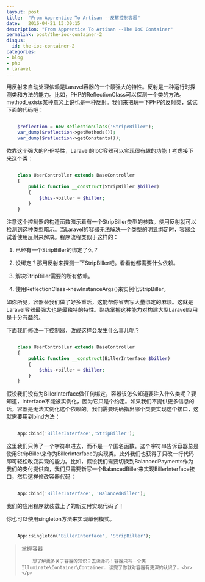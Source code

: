 ```yaml
---
layout: post
title:  "From Apprentice To Artisan --反转控制容器"
date:   2016-04-21 13:30:15
description: "From Apprentice To Artisan --The IoC Container"
permalink: post/the-ioc-container-2
disqus:
  id: the-ioc-container-2
categories:
- blog
- php
- laravel
---
```


用反射来自动处理依赖是Laravel容器的一个最强大的特性。反射是一种运行时探测类和方法的能力。比如，PHP的ReflectionClass可以探测一个类的方法。method_exists某种意义上说也是一种反射。我们来把玩一下PHP的反射类，试试下面的代码吧：<br>

```php

	$reflection = new ReflectionClass('StripeBiller');
	var_dump($reflection->getMethods());
	var_dump($reflection->getConstants());

```

依靠这个强大的PHP特性，Laravel的IoC容器可以实现很有趣的功能！考虑接下来这个类：<br>

```php

	class UserController extends BaseController
	{
	    public function __construct(StripBiller $biller)
	    {
	        $this->biller = $biller;
	    }
	}

```

注意这个控制器的构造函数暗示着有一个StripBiller类型的参数。使用反射就可以检测到这种类型暗示。当Laravel的容器无法解决一个类型的明显绑定时，容器会试着使用反射来解决。程序流程类似于这样的：<br>

1. 已经有一个StripBiller的绑定了么？

2. 没绑定？那用反射来探测一下StripBiller吧。看看他都需要什么依赖。

3. 解决StripBiller需要的所有依赖。

4. 使用ReflectionClass->newInstanceArgs()来实例化StripBiller。

如你所见，容器替我们做了好多重活，这能帮你省去写大量绑定的麻烦。这就是Laravel容器最强大也是最独特的特性。熟练掌握这种能力对构建大型Laravel应用是十分有益的。<br>

下面我们修改一下控制器，改成这样会发生什么事儿呢？<br>

```php

	class UserController extends BaseController
	{
	    public function __construct(BillerInterface $biller)
	    {
	        $this->biller = $biller;
	    }
	}

```

假设我们没有为BillerInterface做任何绑定，容器该怎么知道要注入什么类呢？要知道，interface不能被实例化，因为它只是个约定。如果我们不提供更多信息的话，容器是无法实例化这个依赖的。我们需要明确指出哪个类要实现这个接口，这就需要用到bind方法：<br>

```php

	App::bind('BillerInterface','StripBiller');

```

这里我们只传了一个字符串进去，而不是一个匿名函数。这个字符串告诉容器总是使用StripBiller来作为BillerInterface的实现类。此外我们也获得了只改一行代码即可轻松改变实现的能力。比如，假设我们需要切换到BalancedPayments作为我们的支付提供商，我们只需要新写一个BalancedBiller来实现BillerInterface接口，然后这样修改容器代码：<br>

```php

	App::bind('BillerInterface', 'BalancedBiller');

```

我们的应用程序就装载上了的新支付实现代码了！<br>

你也可以使用singleton方法来实现单例模式。<br>

```php

	App::singleton('BillerInterface', 'StripBiller');

```
<blockquote>
	<p>
		掌握容器<br>

		想了解更多关于容器的知识？去读源码！容器只有一个类Illuminate\Container\Container. 读完了你就对容器有更深的认识了。<br>
	</p>
</blockquote>